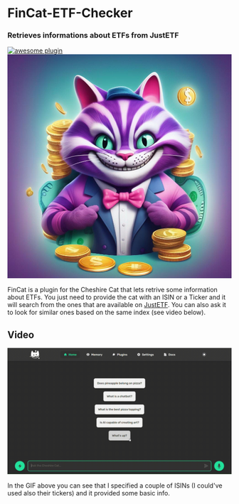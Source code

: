 # FinCat-ETF-Checker

### Retrieves informations about ETFs from JustETF

[![awesome plugin](https://custom-icon-badges.demolab.com/static/v1?label=&message=awesome+plugin&color=F4F4F5&style=for-the-badge&logo=cheshire_cat_black)](https://github.com/cheshire-cat-ai/awesome-plugins)
![FinCat](assets/FinCat.png)

FinCat is a plugin for the Cheshire Cat that lets retrive some information about ETFs. You just need to provide the cat with an ISIN or a Ticker and it will search from the ones that are available on [JustETF](justetf.com). You can also ask it to look for similar ones based on the same index (see video below).

## Video

![FinCat Demostration](assets/FinCat-Video-Demostration.gif)

In the GIF above you can see that I specified a couple of ISINs (I could've used also their tickers) and it provided some basic info.
